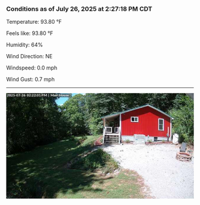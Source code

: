### Conditions as of July 26, 2025 at 2:27:18 PM CDT 

Temperature: 93.80 &deg;F

Feels like: 93.80 &deg;F

Humidity: 64%

Wind Direction: NE

Windspeed: 0.0 mph

Wind Gust: 0.7 mph

---

<img src="./images/latest.jpeg"/>

